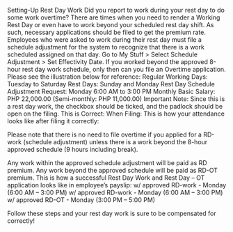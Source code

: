 Setting-Up Rest Day Work
Did you report to work during your rest day to do some work overtime?
There are times when you need to render a Working Rest Day or even have to work beyond your scheduled rest day
shift. As such, necessary applications should be filed to get the premium rate.
Employees who were asked to work during their rest day must file a schedule adjustment for the system to recognize
that there is a work scheduled assigned on that day. Go to My Stuff > Select Schedule Adjustment > Set Effectivity Date.
If you worked beyond the approved 8-hour rest day work schedule, only then can you file an Overtime application.
Please see the illustration below for reference:
Regular Working Days: Tuesday to Saturday
Rest Days: Sunday and Monday
Rest Day Schedule Adjustment Request: Monday 6:00 AM to 3:00 PM
Monthly Basic Salary: PHP 22,000.00 (Semi-monthly: PHP 11,000.00)
Important Note: Since this is a rest day work, the checkbox should be ticked, and the padlock should be open on the
filing.
This is Correct:
When Filing:
This is how your attendance looks like after filing it correctly:


Please note that there is no need to file overtime if you applied for a RD-work (schedule adjustment) unless there is a
work beyond the 8-hour approved schedule (9 hours including break).

Any work within the approved schedule adjustment will be paid as RD premium.
Any work beyond the approved schedule will be paid as RD-OT premium.
This is how a successful Rest Day Work and Rest Day – OT application looks like in employee’s payslip:
w/ approved RD-work - Monday (6:00 AM – 3:00 PM)
w/ approved RD-work - Monday (6:00 AM – 3:00 PM)
w/ approved RD-OT - Monday (3:00 PM – 5:00 PM)

Follow these steps and your rest day work is sure to be compensated for correctly!
